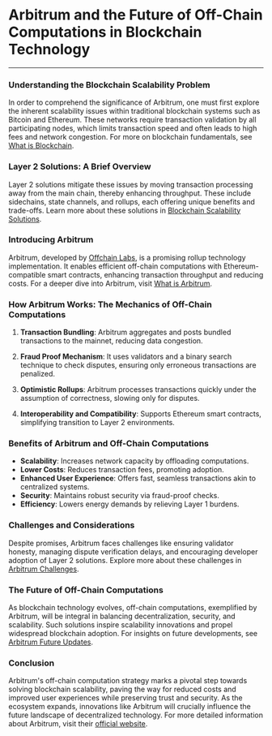 # Arbitrum and the Future of Off-Chain Computations in Blockchain Technology

---

### Understanding the Blockchain Scalability Problem

In order to comprehend the significance of Arbitrum, one must first explore the inherent scalability issues within traditional blockchain systems such as Bitcoin and Ethereum. These networks require transaction validation by all participating nodes, which limits transaction speed and often leads to high fees and network congestion. For more on blockchain fundamentals, see [What is Blockchain](https://www.license-token.com/wiki/what-is-blockchain).

### Layer 2 Solutions: A Brief Overview

Layer 2 solutions mitigate these issues by moving transaction processing away from the main chain, thereby enhancing throughput. These include sidechains, state channels, and rollups, each offering unique benefits and trade-offs. Learn more about these solutions in [Blockchain Scalability Solutions](https://www.license-token.com/wiki/blockchain-scalability-solutions).

### Introducing Arbitrum

Arbitrum, developed by [Offchain Labs](https://offchainlabs.com/), is a promising rollup technology implementation. It enables efficient off-chain computations with Ethereum-compatible smart contracts, enhancing transaction throughput and reducing costs. For a deeper dive into Arbitrum, visit [What is Arbitrum](https://www.license-token.com/wiki/what-is-arbitrum).

### How Arbitrum Works: The Mechanics of Off-Chain Computations

1. **Transaction Bundling**: Arbitrum aggregates and posts bundled transactions to the mainnet, reducing data congestion.
   
2. **Fraud Proof Mechanism**: It uses validators and a binary search technique to check disputes, ensuring only erroneous transactions are penalized.

3. **Optimistic Rollups**: Arbitrum processes transactions quickly under the assumption of correctness, slowing only for disputes.

4. **Interoperability and Compatibility**: Supports Ethereum smart contracts, simplifying transition to Layer 2 environments.

### Benefits of Arbitrum and Off-Chain Computations

- **Scalability**: Increases network capacity by offloading computations.
- **Lower Costs**: Reduces transaction fees, promoting adoption.
- **Enhanced User Experience**: Offers fast, seamless transactions akin to centralized systems.
- **Security**: Maintains robust security via fraud-proof checks.
- **Efficiency**: Lowers energy demands by relieving Layer 1 burdens.

### Challenges and Considerations

Despite promises, Arbitrum faces challenges like ensuring validator honesty, managing dispute verification delays, and encouraging developer adoption of Layer 2 solutions. Explore more about these challenges in [Arbitrum Challenges](https://www.license-token.com/wiki/arbitrum-challenges).

### The Future of Off-Chain Computations

As blockchain technology evolves, off-chain computations, exemplified by Arbitrum, will be integral in balancing decentralization, security, and scalability. Such solutions inspire scalability innovations and propel widespread blockchain adoption. For insights on future developments, see [Arbitrum Future Updates](https://www.license-token.com/wiki/arbitrum-future-updates).

### Conclusion

Arbitrum's off-chain computation strategy marks a pivotal step towards solving blockchain scalability, paving the way for reduced costs and improved user experiences while preserving trust and security. As the ecosystem expands, innovations like Arbitrum will crucially influence the future landscape of decentralized technology. For more detailed information about Arbitrum, visit their [official website](https://arbitrum.io/).